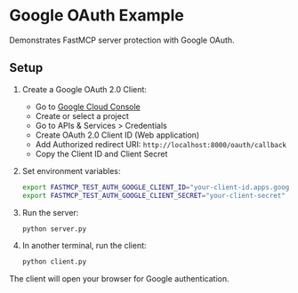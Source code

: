 # Google OAuth Example

Demonstrates FastMCP server protection with Google OAuth.

## Setup

1. Create a Google OAuth 2.0 Client:
   - Go to [Google Cloud Console](https://console.cloud.google.com/)
   - Create or select a project
   - Go to APIs & Services > Credentials
   - Create OAuth 2.0 Client ID (Web application)
   - Add Authorized redirect URI: `http://localhost:8000/oauth/callback`
   - Copy the Client ID and Client Secret

2. Set environment variables:
   ```bash
   export FASTMCP_TEST_AUTH_GOOGLE_CLIENT_ID="your-client-id.apps.googleusercontent.com"
   export FASTMCP_TEST_AUTH_GOOGLE_CLIENT_SECRET="your-client-secret"
   ```

3. Run the server:
   ```bash
   python server.py
   ```

4. In another terminal, run the client:
   ```bash
   python client.py
   ```

The client will open your browser for Google authentication.